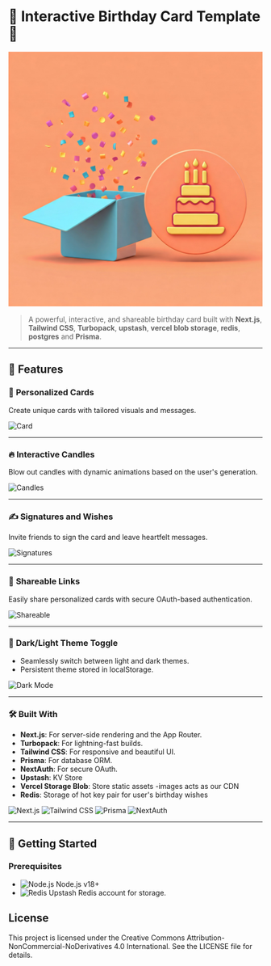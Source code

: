 # 🎉 Interactive Birthday Card Template 🎉
![Logo](public/logo.png)

> A powerful, interactive, and shareable birthday card built with **Next.js**, **Tailwind CSS**, **Turbopack**, **upstash**, **vercel blob storage**, **redis**, **postgres** and **Prisma**.

---

## 🌟 **Features**

### 🎂 **Personalized Cards**
Create unique cards with tailored visuals and messages.

![Card](https://img.icons8.com/color/96/000000/gift.png)

---

### 🔥 **Interactive Candles**
Blow out candles with dynamic animations based on the user's generation.

![Candles](https://img.icons8.com/color/96/000000/fire-element.png)

---

### ✍️ **Signatures and Wishes**
Invite friends to sign the card and leave heartfelt messages.

![Signatures](https://img.icons8.com/color/96/000000/signature.png)

---

### 🔗 **Shareable Links**
Easily share personalized cards with secure OAuth-based authentication.

![Shareable](https://img.icons8.com/color/96/000000/share--v1.png)

---

### 🎨 **Dark/Light Theme Toggle**
- Seamlessly switch between light and dark themes.
- Persistent theme stored in localStorage.

![Dark Mode](https://img.icons8.com/color/96/000000/film-noir.png)

---

### 🛠 **Built With**
- **Next.js**: For server-side rendering and the App Router.
- **Turbopack**: For lightning-fast builds.
- **Tailwind CSS**: For responsive and beautiful UI.
- **Prisma**: For database ORM.
- **NextAuth**: For secure OAuth.
- **Upstash**: KV Store
- **Vercel Storage Blob**: Store static assets -images acts as our CDN
- **Redis**: Storage of hot key pair for user's birthday wishes

![Next.js](https://img.icons8.com/color/96/000000/nextjs.png) ![Tailwind CSS](https://img.icons8.com/color/96/000000/tailwindcss.png) ![Prisma](https://img.icons8.com/color/96/000000/prisma-orm.png) ![NextAuth](https://img.icons8.com/color/96/000000/lock.png)

---

## 🚀 **Getting Started**

### Prerequisites
- ![Node.js](https://img.icons8.com/color/24/000000/nodejs.png) Node.js v18+
- ![Redis](https://img.icons8.com/color/24/000000/redis.png) Upstash Redis account for storage.


## License

This project is licensed under the Creative Commons Attribution-NonCommercial-NoDerivatives 4.0 International. See the LICENSE file for details.
